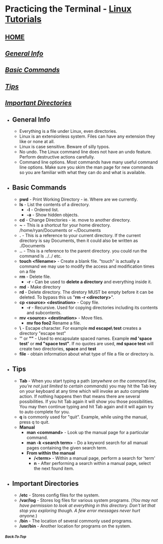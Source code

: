 # Practicing the Terminal - [Linux Tutorials](https://ryanstutorials.net/linuxtutorial)

## [HOME](./README.md)
## [_General Info_](#general-info-1)
## [_Basic Commands_](#basic-commands-1)
## [_Tips_](#tips-1)
## [_Important Directories_](#important-directories-1)

- ## General Info
  - Everything is a file under Linux, even directories.
  - Linux is an extensionless system. Files can have any extension they like or none at all.
  - Linux is case sensitive. Beware of silly typos.
  - No undo. The Linux command line does not have an undo feature. Perform destructive actions carefully.
  - Command line options. Most commands have many useful command line options. Make sure you skim the man page for new commands so you are familiar with what they can do and what is available.

- ## Basic Commands
  - **pwd** - Print Working Directory - ie. Where are we currently.
  - **ls** - List the contents of a directory.
    - **-l** - Ordered list.
    - **-a** - Show hidden objects.
  - **cd** - Change Directories - ie. move to another directory.
  - **~** - This is a shortcut for your home directory. /home/ryan/Documents or ~/Documents
  - **.** - This is a reference to your current directory. If the current directory is say Documents, then it could also be written as ./Documents 
  - **..** - This is a reference to the parent directory. you could run the command ls ../../ etc.
  - **touch \<filename\>** - Create a blank file. "touch" is actually a command we may use to modify the access and modification times on a file 
  - **rm** - Delete file.
    - **-r** - Can be used to **delete a directory** and everything inside it.
  - **md** - Make directory
  - **rd** - Delete directory. The diretory MUST be empty before it can be deleted.  To bypass this us "**rm -r \<directory\>**".
  - **cp \<source\> \<destination\>** - Copy file.
    - **-r** - Recursive.  Used for copying directories including its contents and subcontents.
  - **mv \<source\> \<destination\>** - Move files. 
    - **mv foo foo2** Rename a file.
  - **\\** - Escape character.  For example **md escape\ test** creates a directory "escape test"
  - **\'\'** or **""** - Used to encapsulate spaced names.  Example **md 'space test'** or **md "space test"**. If no quotes are used, **md space test** will create two directories, **space** and **test**
  - **file** - obtain information about what type of file a file or directory is.

- ## Tips
  - **Tab** - When you start typing a path \(*anywhere on the command line, you're not just limited to certain commands*\) you may hit the Tab key on your keyboard at any time which will invoke an auto complete action. If nothing happens then that means there are several possibilities. If you hit Tab again it will show you those possibilities. You may then continue typing and hit Tab again and it will again try to auto complete for you.
  - **q** is commonly used for "quit". Example, while using the manual, press q to quit.
  - **Manual**
    - **man \<command\>** - Look up the manual page for a particular command.
    - **man -k \<search term\>** - Do a keyword search for all manual pages containing the given search term.
    - **From within the manual**
      - **/\<term\>** - Within a manual page, perform a search for 'term'
      - **n** - After performing a search within a manual page, select the next found item. 

- ## Important Directories
  - **/etc** - Stores config files for the system.
  - **/var/log** - Stores log files for various system programs. \(*You may not have permission to look at everything in this directory. Don't let that stop you exploring though. A few error messages never hurt anyone.*\)
  - **/bin** - The location of several commonly used programs.
  - **/usr/bin** - Another location for programs on the system.

##### [<sub>Back To Top</sub>](#practicing-the-terminal---linux-tutorials)
